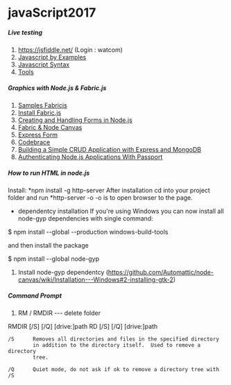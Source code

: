 # javaScript2017
##### Live testing 
1. https://jsfiddle.net/ (Login : watcom)
1. [Javascript by Examples](https://www.w3schools.com/js/js_examples.asp)
1. [Javascript Syntax](https://github.com/java2017/javaScript2017/blob/master/books/JavaScript.pdf)
1. [Tools](https://designshack.net/articles/css/5-online-playgrounds-for-html-css-and-javascript-compared/)

##### Graphics with Node.js & Fabric.js
1. [Samples Fabricjs](http://fabricjs.com/test/node/)
1. [Install Fabric.js](https://www.npmjs.com/package/fabric)
1. [Creating and Handling Forms in Node.js](https://www.sitepoint.com/creating-and-handling-forms-in-node-js/)
1. [Fabric & Node Canvas](http://www.javascriptexamples.info/code/fabric%20node%20canvas/)
1. [Express Form](https://www.npmjs.com/package/express-form)
1. [Codebrace](https://closebrace.com/tutorials)
1. [Building a Simple CRUD Application with Express and MongoDB](https://zellwk.com/blog/crud-express-mongodb/)
1. [Authenticating Node.js Applications With Passport](https://code.tutsplus.com/tutorials/authenticating-nodejs-applications-with-passport--cms-21619)

##### How to run HTML in node.js
Install: 
*npm install -g http-server
After installation cd into your project folder and run 
*http-server -o
-o is to open browser to the page.


* dependentcy installation
If you're using Windows you can now install all node-gyp dependencies with single command:

 $ npm install --global --production windows-build-tools

and then install the package

 $ npm install --global node-gyp
 
1. Install node-gyp dependentcy (https://github.com/Automattic/node-canvas/wiki/Installation---Windows#2-installing-gtk-2)

##### Command Prompt
1. RM / RMDIR --- delete folder 

RMDIR [/S] [/Q] [drive:]path
RD [/S] [/Q] [drive:]path

    /S      Removes all directories and files in the specified directory
            in addition to the directory itself.  Used to remove a directory
            tree.

    /Q      Quiet mode, do not ask if ok to remove a directory tree with /S
